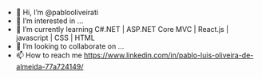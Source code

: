 - 👋 Hi, I’m @pablooliveirati
- 👀 I’m interested in ...
- 🌱 I’m currently learning C#.NET | ASP.NET Core MVC | React.js | javascript | CSS | HTML
- 💞️ I’m looking to collaborate on ...
- 📫 How to reach me https://www.linkedin.com/in/pablo-luis-oliveira-de-almeida-77a724149/

<!---
pablooliveirati/pablooliveirati is a ✨ special ✨ repository because its `README.md` (this file) appears on your GitHub profile.
You can click the Preview link to take a look at your changes.
--->
